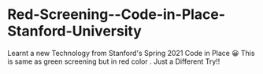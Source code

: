 # Red-Screening--Code-in-Place-Stanford-University

Learnt a new Technology from Stanford's Spring 2021 Code in Place 😀 This is same as green screening but in red color . Just a Different Try!!
